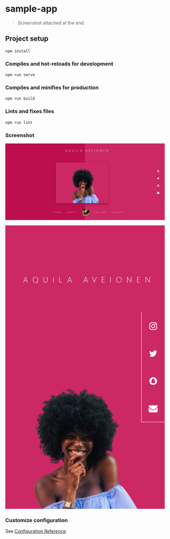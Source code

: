 # sample-app

> Screenshot attached at the end.

## Project setup

```
npm install
```

### Compiles and hot-reloads for development

```
npm run serve
```

### Compiles and minifies for production

```
npm run build
```

### Lints and fixes files

```
npm run lint
```
### Screenshot

![Desktop](screenshots/desktop.jpeg)

![Mobile Screenshot](screenshots/mobile.png)

### Customize configuration

See [Configuration Reference](https://cli.vuejs.org/config/).
